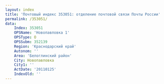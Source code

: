 ```yaml
---
layout: index
title: 'Почтовый индекс 353051: отделение почтовой связи Почты России'
permalink: /353051/
data:
    Index: 353051
    OPSName: 'Новопавловка 1'
    OPSType: О
    OPSSubm: 352139
    Region: 'Краснодарский край'
    Autonom: ''
    Area: 'Белоглинский район'
    City: Новопавловка
    City1: ''
    ActDate: '20110125'
    IndexOld: ''
---
```

